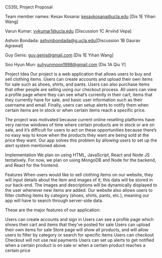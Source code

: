 CS35L Project Proposal

Team member names: 
Kesav Kosana: kesavkosana@ucla.edu [Dis 1E Yihan Wang]

Varun Kumar: vvkumar1@ucla.edu [Discussion 1C Arvind Vepa]

Ashvin Bondada: ashvinbondada@g.ucla.edu[Discussion 1B Gaurav Agrawal]

Guy Genis: guy.genis@gmail.com [Dis 1E Yihan Wang]

Soo Hyun Mun: suhyunmoon1998@gmail.com  [Dis 1A Qiu Y]

Project Idea
Our project is a web application that allows users to buy and sell clothing items. Users can create accounts and upload their own items for sale such as shoes, shirts, and pants. Users can also purchase items that other people are selling using our checkout process. All users can view a profile page where they can see what’s currently in their cart, items that they currently have for sale, and basic user information such as their username and email. Finally, users can setup alerts to notify them when certain items are in stock or when certain items reach a specific price.

The project was motivated because current online reselling platforms have very narrow windows of time where certain products are in stock or are on sale, and it’s difficult for users to act on these opportunities because there’s no easy way to know when the products they want are being sold at the price they want. Our app solves this problem by allowing users to set up the alert system mentioned above.


Implementation
We plan on using HTML, JavaScript, React and Node JS tentatively. For now, we plan on using MongoDB and Node for the backend, and React for the frontend.


Features
When users would like to sell clothing items on our website, they will input details about the item and images of it; this data will be stored in our back-end. The images and descriptions will be dynamically displayed to the user whenever new items are added. Our website also allows users to filter clothing items by category (shoes, shirts, pants, etc.), meaning our app will have to search through server-side data.



These are the major features of our application:

Users can create accounts and sign in
Users can see a profile page which shows their cart and items that they’ve posted for sale
Users can upload their own items for sale
Store page will show all products, and will allow users to filter by category or search for specific items
Users can checkout
Checkout will not use real payments
Users can set up alerts to get notified when a certain product is on sale or when a certain product reaches a certain price
